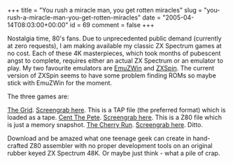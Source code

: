 +++
title = "You rush a miracle man, you get rotten miracles"
slug = "you-rush-a-miracle-man-you-get-rotten-miracles"
date = "2005-04-14T08:03:00+00:00"
id = 69
comment = false
+++

Nostalgia time, 80's fans. Due to unprecedented public demand (currently at zero requests), I am making available my classic ZX Spectrum games at no cost. Each of these 4K masterpieces, which took months of pubescent angst to complete, requires either an actual ZX Spectrum or an emulator to play. My two favourite emulators are [EmuZWin](http://bonanzas.rinet.ru/apps/EmuZWin_Eng.htm) and [ZXSpin](http://www.zxspin.co.uk/). The current version of ZXSpin seems to have some problem finding ROMs so maybe stick with EmuZWin for the moment.

The three games are:

[The Grid](http://www.argolon.com/GRID.TAP).   [Screengrab here](http://www.argolon.com/the_grid.jpg). This is a TAP file (the preferred format) which is loaded as a tape.
[Cent The Pete](http://www.argolon.com/centis.z80).   [Screengrab here](http://www.argolon.com/centis.jpg). This is a Z80 file which is just a memory snapshot.
[The Cherry Run](http://www.argolon.com/cherrys.z80).   [Screengrab here](http://www.argolon.com/cherry_run.jpg). Ditto.

Download and be amazed what one teenage geek can create in hand-crafted Z80 assembler with no proper development tools on an original rubber keyed ZX Spectrum 48K. Or maybe just think - what a pile of crap.
